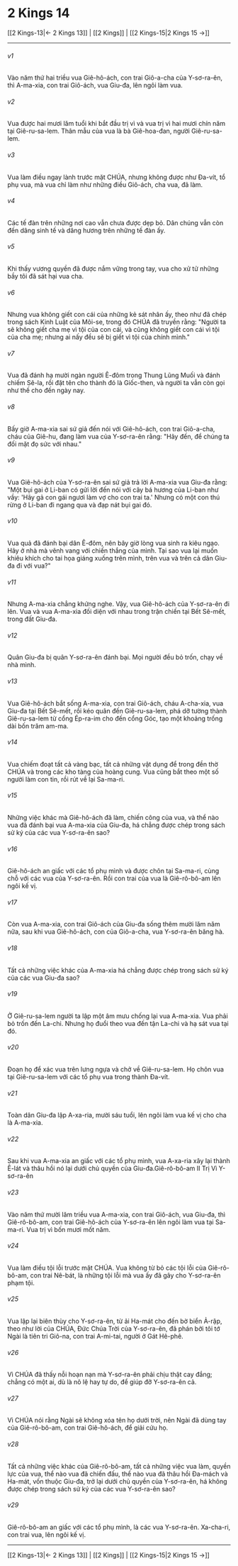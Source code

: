 # 2 Kings 14

[[2 Kings-13|← 2 Kings 13]] | [[2 Kings]] | [[2 Kings-15|2 Kings 15 →]]
***



###### v1 
Vào năm thứ hai triều vua Giê-hô-ách, con trai Giô-a-cha của Y-sơ-ra-ên, thì A-ma-xia, con trai Giô-ách, vua Giu-đa, lên ngôi làm vua. 

###### v2 
Vua được hai mươi lăm tuổi khi bắt đầu trị vì và vua trị vì hai mươi chín năm tại Giê-ru-sa-lem. Thân mẫu của vua là bà Giê-hoa-đan, người Giê-ru-sa-lem. 

###### v3 
Vua làm điều ngay lành trước mặt CHÚA, nhưng không được như Đa-vít, tổ phụ vua, mà vua chỉ làm như những điều Giô-ách, cha vua, đã làm. 

###### v4 
Các tế đàn trên những nơi cao vẫn chưa được dẹp bỏ. Dân chúng vẫn còn đến dâng sinh tế và dâng hương trên những tế đàn ấy. 

###### v5 
Khi thấy vương quyền đã được nắm vững trong tay, vua cho xử tử những bầy tôi đã sát hại vua cha. 

###### v6 
Nhưng vua không giết con cái của những kẻ sát nhân ấy, theo như đã chép trong sách Kinh Luật của Môi-se, trong đó CHÚA đã truyền rằng: "Người ta sẽ không giết cha mẹ vì tội của con cái, và cũng không giết con cái vì tội của cha mẹ; nhưng ai nấy đều sẽ bị giết vì tội của chính mình." 

###### v7 
Vua đã đánh hạ mười ngàn người Ê-đôm trong Thung Lũng Muối và đánh chiếm Sê-la, rồi đặt tên cho thành đó là Giốc-then, và người ta vẫn còn gọi như thế cho đến ngày nay. 

###### v8 
Bấy giờ A-ma-xia sai sứ giả đến nói với Giê-hô-ách, con trai Giô-a-cha, cháu của Giê-hu, đang làm vua của Y-sơ-ra-ên rằng: "Hãy đến, để chúng ta đối mặt đọ sức với nhau." 

###### v9 
Vua Giê-hô-ách của Y-sơ-ra-ên sai sứ giả trả lời A-ma-xia vua Giu-đa rằng: "Một bụi gai ở Li-ban có gửi lời đến nói với cây bá hương của Li-ban như vầy: 'Hãy gả con gái ngươi làm vợ cho con trai ta.' Nhưng có một con thú rừng ở Li-ban đi ngang qua và đạp nát bụi gai đó. 

###### v10 
Vua quả đã đánh bại dân Ê-đôm, nên bây giờ lòng vua sinh ra kiêu ngạo. Hãy ở nhà mà vênh vang với chiến thắng của mình. Tại sao vua lại muốn khiêu khích cho tai họa giáng xuống trên mình, trên vua và trên cả dân Giu-đa đi với vua?" 

###### v11 
Nhưng A-ma-xia chẳng khứng nghe. Vậy, vua Giê-hô-ách của Y-sơ-ra-ên đi lên. Vua và vua A-ma-xia đối diện với nhau trong trận chiến tại Bết Sê-mết, trong đất Giu-đa. 

###### v12 
Quân Giu-đa bị quân Y-sơ-ra-ên đánh bại. Mọi người đều bỏ trốn, chạy về nhà mình. 

###### v13 
Vua Giê-hô-ách bắt sống A-ma-xia, con trai Giô-ách, cháu A-cha-xia, vua Giu-đa tại Bết Sê-mết, rồi kéo quân đến Giê-ru-sa-lem, phá dỡ tường thành Giê-ru-sa-lem từ cổng Ép-ra-im cho đến cổng Góc, tạo một khoảng trống dài bốn trăm am-ma. 

###### v14 
Vua chiếm đoạt tất cả vàng bạc, tất cả những vật dụng để trong đền thờ CHÚA và trong các kho tàng của hoàng cung. Vua cũng bắt theo một số người làm con tin, rồi rút về lại Sa-ma-ri. 

###### v15 
Những việc khác mà Giê-hô-ách đã làm, chiến công của vua, và thể nào vua đã đánh bại vua A-ma-xia của Giu-đa, há chẳng được chép trong sách sử ký của các vua Y-sơ-ra-ên sao? 

###### v16 
Giê-hô-ách an giấc với các tổ phụ mình và được chôn tại Sa-ma-ri, cùng chỗ với các vua của Y-sơ-ra-ên. Rồi con trai của vua là Giê-rô-bô-am lên ngôi kế vị. 

###### v17 
Còn vua A-ma-xia, con trai Giô-ách của Giu-đa sống thêm mười lăm năm nữa, sau khi vua Giê-hô-ách, con của Giô-a-cha, vua Y-sơ-ra-ên băng hà. 

###### v18 
Tất cả những việc khác của A-ma-xia há chẳng được chép trong sách sử ký của các vua Giu-đa sao? 

###### v19 
Ở Giê-ru-sa-lem người ta lập một âm mưu chống lại vua A-ma-xia. Vua phải bỏ trốn đến La-chi. Nhưng họ đuổi theo vua đến tận La-chi và hạ sát vua tại đó. 

###### v20 
Đoạn họ để xác vua trên lưng ngựa và chở về Giê-ru-sa-lem. Họ chôn vua tại Giê-ru-sa-lem với các tổ phụ vua trong thành Đa-vít. 

###### v21 
Toàn dân Giu-đa lập A-xa-ria, mười sáu tuổi, lên ngôi làm vua kế vị cho cha là A-ma-xia. 

###### v22 
Sau khi vua A-ma-xia an giấc với các tổ phụ mình, vua A-xa-ria xây lại thành Ê-lát và thâu hồi nó lại dưới chủ quyền của Giu-đa.Giê-rô-bô-am II Trị Vì Y-sơ-ra-ên 

###### v23 
Vào năm thứ mười lăm triều vua A-ma-xia, con trai Giô-ách, vua Giu-đa, thì Giê-rô-bô-am, con trai Giê-hô-ách của Y-sơ-ra-ên lên ngôi làm vua tại Sa-ma-ri. Vua trị vì bốn mươi mốt năm. 

###### v24 
Vua làm điều tội lỗi trước mặt CHÚA. Vua không từ bỏ các tội lỗi của Giê-rô-bô-am, con trai Nê-bát, là những tội lỗi mà vua ấy đã gây cho Y-sơ-ra-ên phạm tội. 

###### v25 
Vua lập lại biên thùy cho Y-sơ-ra-ên, từ ải Ha-mát cho đến bờ biển Ả-rập, theo như lời của CHÚA, Đức Chúa Trời của Y-sơ-ra-ên, đã phán bởi tôi tớ Ngài là tiên tri Giô-na, con trai A-mi-tai, người ở Gát Hê-phê. 

###### v26 
Vì CHÚA đã thấy nỗi hoạn nạn mà Y-sơ-ra-ên phải chịu thật cay đắng; chẳng có một ai, dù là nô lệ hay tự do, để giúp đỡ Y-sơ-ra-ên cả. 

###### v27 
Vì CHÚA nói rằng Ngài sẽ không xóa tên họ dưới trời, nên Ngài đã dùng tay của Giê-rô-bô-am, con trai Giê-hô-ách, để giải cứu họ. 

###### v28 
Tất cả những việc khác của Giê-rô-bô-am, tất cả những việc vua làm, quyền lực của vua, thể nào vua đã chiến đấu, thể nào vua đã thâu hồi Đa-mách và Ha-mát, vốn thuộc Giu-đa, trở lại dưới chủ quyền của Y-sơ-ra-ên, há không được chép trong sách sử ký của các vua Y-sơ-ra-ên sao? 

###### v29 
Giê-rô-bô-am an giấc với các tổ phụ mình, là các vua Y-sơ-ra-ên. Xa-cha-ri, con trai vua, lên ngôi kế vị.

***
[[2 Kings-13|← 2 Kings 13]] | [[2 Kings]] | [[2 Kings-15|2 Kings 15 →]]
